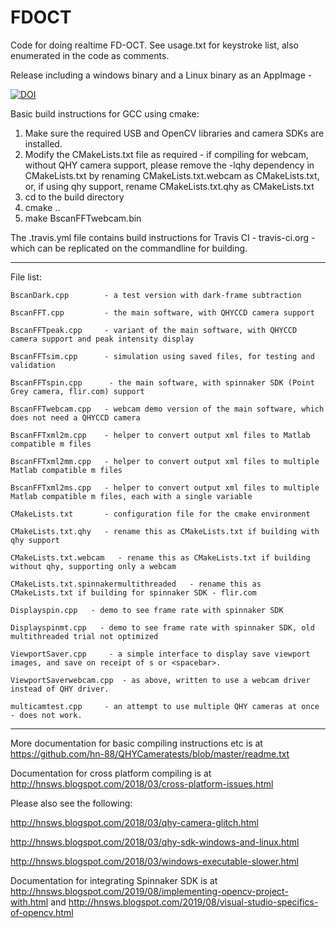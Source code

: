 # FDOCT
Code for doing realtime FD-OCT. See usage.txt for keystroke list, also enumerated in the code as comments.

Release including a windows binary and a Linux binary as an AppImage -

[![DOI](https://zenodo.org/badge/DOI/10.5281/zenodo.2629673.svg)](https://doi.org/10.5281/zenodo.2629673)

Basic build instructions for GCC using cmake:
1. Make sure the required USB and OpenCV libraries and camera SDKs are installed.
2. Modify the CMakeLists.txt file as required - if compiling for webcam, without QHY camera support, please remove the -lqhy dependency in CMakeLists.txt by renaming CMakeLists.txt.webcam as CMakeLists.txt, or, if using qhy support, rename CMakeLists.txt.qhy as CMakeLists.txt  
3. cd to the build directory
4. cmake ..
5. make BscanFFTwebcam.bin

The .travis.yml file contains build instructions for Travis CI - travis-ci.org - which can be replicated on the commandline for building. 

-------------------------
File list:

 	BscanDark.cpp        - a test version with dark-frame subtraction
	
	BscanFFT.cpp 	     - the main software, with QHYCCD camera support
	
	BscanFFTpeak.cpp     - variant of the main software, with QHYCCD camera support and peak intensity display
	
	BscanFFTsim.cpp      - simulation using saved files, for testing and validation
	
	BscanFFTspin.cpp      - the main software, with spinnaker SDK (Point Grey camera, flir.com) support
	
	BscanFFTwebcam.cpp   - webcam demo version of the main software, which does not need a QHYCCD camera
	
	BscanFFTxml2m.cpp    - helper to convert output xml files to Matlab compatible m files
	
	BscanFFTxml2mm.cpp   - helper to convert output xml files to multiple Matlab compatible m files
	
	BscanFFTxml2ms.cpp   - helper to convert output xml files to multiple Matlab compatible m files, each with a single variable
	
	CMakeLists.txt       - configuration file for the cmake environment 
	
	CMakeLists.txt.qhy   - rename this as CMakeLists.txt if building with qhy support
	
	CMakeLists.txt.webcam   - rename this as CMakeLists.txt if building without qhy, supporting only a webcam
	
	CMakeLists.txt.spinnakermultithreaded   - rename this as CMakeLists.txt if building for spinnaker SDK - flir.com
	
	Displayspin.cpp   - demo to see frame rate with spinnaker SDK
	
	Displayspinmt.cpp   - demo to see frame rate with spinnaker SDK, old multithreaded trial not optimized
	
	ViewportSaver.cpp     - a simple interface to display save viewport images, and save on receipt of s or <spacebar>.
	
	ViewportSaverwebcam.cpp  - as above, written to use a webcam driver instead of QHY driver.
	
	multicamtest.cpp     - an attempt to use multiple QHY cameras at once - does not work.
  
  
--------------------------------------------

More documentation for basic compiling instructions etc is at https://github.com/hn-88/QHYCameratests/blob/master/readme.txt

Documentation for cross platform compiling is at http://hnsws.blogspot.com/2018/03/cross-platform-issues.html

Please also see the following:

http://hnsws.blogspot.com/2018/03/qhy-camera-glitch.html

http://hnsws.blogspot.com/2018/03/qhy-sdk-windows-and-linux.html

http://hnsws.blogspot.com/2018/03/windows-executable-slower.html

Documentation for integrating Spinnaker SDK is at 
http://hnsws.blogspot.com/2019/08/implementing-opencv-project-with.html 
and http://hnsws.blogspot.com/2019/08/visual-studio-specifics-of-opencv.html

